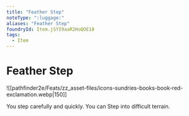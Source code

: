 ```yaml
---
title: "Feather Step"
noteType: ":luggage:"
aliases: "Feather Step"
foundryId: Item.jSYI9aaR2HoQOE18
tags:
  - Item
---
```


# Feather Step
![[pathfinder2e/Feats/zz_asset-files/icons-sundries-books-book-red-exclamation.webp|150]]

You step carefully and quickly. You can Step into difficult terrain.
